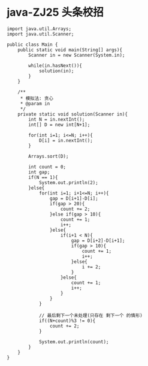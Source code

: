 # java-ZJ25 头条校招


    import java.util.Arrays;
    import java.util.Scanner;
    
    public class Main {
        public static void main(String[] args){
            Scanner in = new Scanner(System.in);
    
            while(in.hasNext()){
                solution(in);
            }
        }
    
        /**
         * 模拟法: 贪心
         * @param in
         */
        private static void solution(Scanner in){
            int N = in.nextInt();
            int[] D = new int[N+1];
    
            for(int i=1; i<=N; i++){
                D[i] = in.nextInt();
            }
    
            Arrays.sort(D);
    
            int count = 0;
            int gap;
            if(N == 1){
                System.out.println(2);
            }else{
                for(int i=1; i+1<=N; i++){
                    gap = D[i+1]-D[i];
                    if(gap > 20){
                        count += 2;
                    }else if(gap > 10){
                        count += 1;
                        i++;
                    }else{
                        if(i+1 < N){
                            gap = D[i+2]-D[i+1];
                            if(gap > 10){
                                count += 1;
                                i++;
                            }else{
                                i += 2;
                            }
                        }else{
                            count += 1;
                            i++;
                        }
                    }
                }
    
                // 最后剩下一个未处理(只存在 剩下一个 的情形)
                if((N+count)%3 != 0){
                    count += 2;
                }
    
                System.out.println(count);
            }
        }
    }

  

